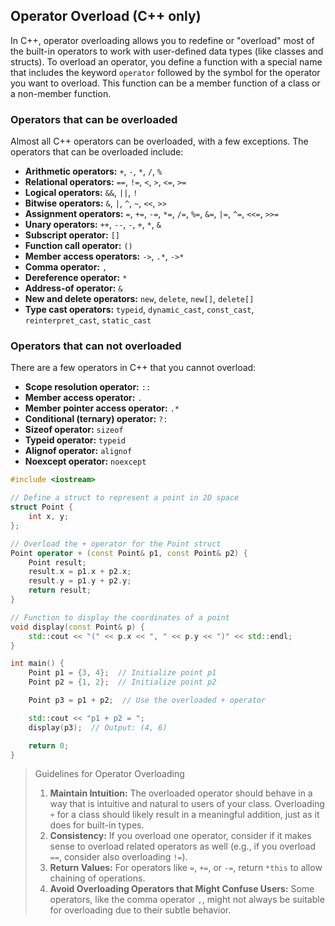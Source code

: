 ## Operator Overload (C++ only)
In C++, operator overloading allows you to redefine or "overload" most of the built-in operators to work with user-defined data types (like classes and structs).
To overload an operator, you define a function with a special name that includes the keyword `operator` followed by the symbol for the operator you want to overload. This function can be a member function of a class or a non-member function.

### Operators that can be overloaded
Almost all C++ operators can be overloaded, with a few exceptions. The operators that can be overloaded include:

- **Arithmetic operators:** `+`, `-`, `*`, `/`, `%`
- **Relational operators:** `==`, `!=`, `<`, `>`, `<=`, `>=`
- **Logical operators:** `&&`, `||`, `!`
- **Bitwise operators:** `&`, `|`, `^`, `~`, `<<`, `>>`
- **Assignment operators:** `=`, `+=`, `-=`, `*=`, `/=`, `%=`, `&=`, `|=`, `^=`, `<<=`, `>>=`
- **Unary operators:** `++`, `--`, `-`, `+`, `*`, `&`
- **Subscript operator:** `[]`
- **Function call operator:** `()`
- **Member access operators:** `->`, `.*`, `->*`
- **Comma operator:** `,`
- **Dereference operator:** `*`
- **Address-of operator:** `&`
- **New and delete operators:** `new`, `delete`, `new[]`, `delete[]`
- **Type cast operators:** `typeid`, `dynamic_cast`, `const_cast`, `reinterpret_cast`, `static_cast`

### Operators that can not overloaded
There are a few operators in C++ that you cannot overload:

- **Scope resolution operator:** `::`
- **Member access operator:** `.`
- **Member pointer access operator:** `.*`
- **Conditional (ternary) operator:** `?:`
- **Sizeof operator:** `sizeof`
- **Typeid operator:** `typeid`
- **Alignof operator:** `alignof`
- **Noexcept operator:** `noexcept`

``` cpp
#include <iostream>

// Define a struct to represent a point in 2D space
struct Point {
    int x, y;
};

// Overload the + operator for the Point struct
Point operator + (const Point& p1, const Point& p2) {
    Point result;
    result.x = p1.x + p2.x;
    result.y = p1.y + p2.y;
    return result;
}

// Function to display the coordinates of a point
void display(const Point& p) {
    std::cout << "(" << p.x << ", " << p.y << ")" << std::endl;
}

int main() {
    Point p1 = {3, 4};  // Initialize point p1
    Point p2 = {1, 2};  // Initialize point p2

    Point p3 = p1 + p2;  // Use the overloaded + operator

    std::cout << "p1 + p2 = ";
    display(p3);  // Output: (4, 6)

    return 0;
}

```

> Guidelines for Operator Overloading
> 1.  **Maintain Intuition:** The overloaded operator should behave in a way that is intuitive and natural to users of your class. Overloading `+` for a class should likely result in a meaningful addition, just as it does for built-in types.
> 2. **Consistency:** If you overload one operator, consider if it makes sense to overload related operators as well (e.g., if you overload `==`, consider also overloading `!=`). 
> 3. **Return Values:** For operators like `=`, `+=`, or `-=`, return `*this` to allow chaining of operations.
> 4. **Avoid Overloading Operators that Might Confuse Users:** Some operators, like the comma operator `,`, might not always be suitable for overloading due to their subtle behavior. 
